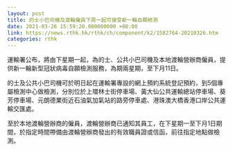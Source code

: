 ```yaml
---
layout: post
title: 的士小巴司機及渡輪僱員下周一起可接受新一輪自願檢測
date: 2021-03-26 15:59:20.000000000 +08:00
link: https://news.rthk.hk/rthk/ch/component/k2/1582764-20210326.htm
categories: rthk
---
```


運輸署公布，將由下星期一起，為的士、公共小巴司機及本地渡輪營辦商僱員，提供新一輪新型冠狀病毒自願檢測服務，為期兩星期，至下月11日。

的士及公共小巴司機可於明日起在運輸署專設的網上預約系統登記預約，到5個專屬檢測中心做檢測，分別位於上環林士街停車場、黃大仙公共運輸總站停車場、葵芳停車場、元朗德業街近石油氣加氣站的路旁停車處、港珠澳大橋香港口岸公共運輸交匯處。

至於本地渡輪營辦商的僱員，渡輪營辦商已通知其員工，在下星期一至下月1日期間，於指定時間帶備由渡輪營辦商發出的有效職員證或信函，前往指定地點做檢測。
